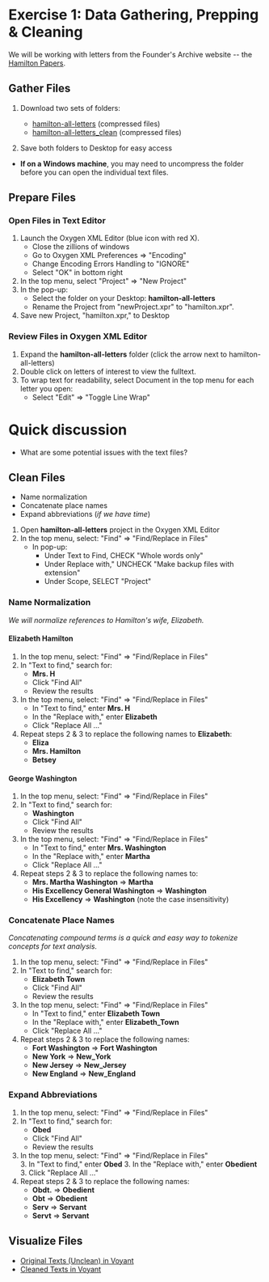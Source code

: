 # Exercise 1: Data Gathering, Prepping & Cleaning

We will be working with letters from the Founder's Archive website -- the [Hamilton Papers](https://founders.archives.gov/search/Project:%22Hamilton%20Papers%22). 

## Gather Files
1. Download two sets of folders: 
    * [hamilton-all-letters](https://github.com/sduke/Collections-As-Data-Voyant/blob/master/hamilton-all-letters.zip) (compressed files)
    * [hamilton-all-letters_clean](https://github.com/sduke/Collections-As-Data-Voyant/blob/master/hamilton-all-letters_clean.zip) (compressed files)

2. Save both folders to Desktop for easy access

* **If on a Windows machine**, you may need to uncompress the folder before you can open the individual text files. 

## Prepare Files
### Open Files in Text Editor 
1. Launch the Oxygen XML Editor (blue icon with red X).
    * Close the zillions of windows
    * Go to Oxygen XML Preferences => "Encoding"
    * Change Encoding Errors Handling to "IGNORE"
    * Select "OK" in bottom right
 2. In the top menu, select "Project" => "New Project"
 3. In the pop-up:
      * Select the folder on your Desktop: **hamilton-all-letters** 
      * Rename the Project from "newProject.xpr" to "hamilton.xpr". 
 4. Save new Project, "hamilton.xpr," to Desktop 
 
 ### Review Files in Oxygen XML Editor
1. Expand the **hamilton-all-letters** folder (click the arrow next to hamilton-all-letters)
2. Double click on letters of interest to view the fulltext. 
3. To wrap text for readability, select Document in the top menu for each letter you open:
   * Select "Edit" => "Toggle Line Wrap"

# Quick discussion
* What are some potential issues with the text files?

## Clean Files 
* Name normalization 
* Concatenate place names
* Expand abbreviations (_if we have time_)

1. Open **hamilton-all-letters** project in the Oxygen XML Editor
2. In the top menu, select: "Find" => "Find/Replace in Files"
   * In pop-up:
      * Under Text to Find, CHECK "Whole words only"
      * Under Replace with," UNCHECK "Make backup files with extension"
      * Under Scope, SELECT "Project"

### Name Normalization
_We will normalize references to Hamilton's wife, Elizabeth._

#### Elizabeth Hamilton
1. In the top menu, select: "Find" => "Find/Replace in Files"  
2. In "Text to find," search for: 
   * **Mrs. H** 
   * Click "Find All"
   * Review the results
3. In the top menu, select: "Find" => "Find/Replace in Files"
   * In "Text to find," enter **Mrs. H**
   * In the "Replace with," enter **Elizabeth**
   * Click "Replace All ..."
4. Repeat steps 2 & 3 to replace the following names to **Elizabeth**:
   * **Eliza**
   * **Mrs. Hamilton**
   * **Betsey**

#### George Washington
1. In the top menu, select: "Find" => "Find/Replace in Files"  
2. In "Text to find," search for: 
   * **Washington** 
   * Click "Find All"
   * Review the results
3. In the top menu, select: "Find" => "Find/Replace in Files"
   * In "Text to find," enter **Mrs. Washington**
   * In the "Replace with," enter **Martha**
   * Click "Replace All ..."
4. Repeat steps 2 & 3 to replace the following names to:
   * **Mrs. Martha Washington** => **Martha**
   * **His Excellency General Washington** => **Washington**
   * **His Excellency** => **Washington** (note the case insensitivity)

### Concatenate Place Names
_Concatenating compound terms is a quick and easy way to tokenize concepts for text analysis._

1. In the top menu, select: "Find" => "Find/Replace in Files"  
2. In "Text to find," search for: 
   * **Elizabeth Town**
   * Click "Find All"
   * Review the results
3. In the top menu, select: "Find" => "Find/Replace in Files"
   * In "Text to find," enter **Elizabeth Town**
   * In the "Replace with," enter **Elizabeth_Town**
   * Click "Replace All ..."
4. Repeat steps 2 & 3 to replace the following names:
   * **Fort Washington** => **Fort Washington**
   * **New York** => **New_York**
   * **New Jersey** => **New_Jersey**
   * **New England** => **New_England**

### Expand Abbreviations
1. In the top menu, select: "Find" => "Find/Replace in Files"  
2. In "Text to find," search for: 
   * **Obed**
   * Click "Find All"
   * Review the results
3. In the top menu, select: "Find" => "Find/Replace in Files"  
      3. In "Text to find," enter **Obed**
      3. In the "Replace with," enter **Obedient**
      3. Click "Replace All ..."
4. Repeat steps 2 & 3 to replace the following names:
   * **Obdt.** => **Obedient**
   * **Obt** => **Obedient**
   * **Serv** => **Servant**
   * **Servt** => **Servant**

## Visualize Files 
* [Original Texts (Unclean) in Voyant](https://voyant-tools.org/?corpus=81e81929a4449f69d83384ac026bc4c0&panels=cirrus,reader,trends,summary,contexts)
* [Cleaned Texts in Voyant](https://voyant-tools.org/?corpus=675f8a138b3f4435b892bb0564226542&panels=cirrus,reader,trends,summary,contexts) 

